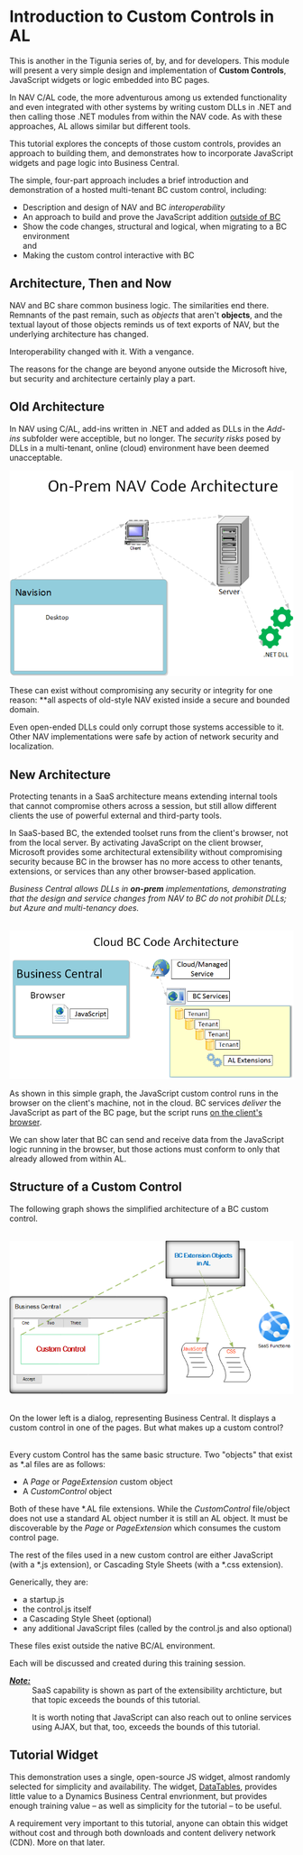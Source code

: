 # Introduction to Custom Controls in AL

This is another in the Tigunia series of, by, and for developers. This module will present a very simple design and implementation of **Custom Controls**, JavaScript widgets or logic embedded into BC pages.

In NAV C/AL code, the more adventurous among us extended functionality and even integrated with other systems by writing custom DLLs in .NET and then calling those .NET modules from within the NAV code. As with these approaches, AL allows similar but different tools. 

This tutorial explores the concepts of those custom controls, provides an approach to building them, and demonstrates how to incorporate JavaScript widgets and page logic into Business Central.

The simple, four-part approach includes a brief introduction and demonstration of a hosted multi-tenant BC custom control, including:

* Description and design of NAV and BC *interoperability*
* An approach to build and prove the JavaScript addition <u>outside of BC</u>
* Show the code changes, structural and logical, when migrating to a BC environment<br>
and
* Making the custom control interactive with BC

## Architecture, Then and Now

NAV and BC share common business logic. The similarities end there. Remnants of the past remain, such as *objects* that aren't **objects**, and the textual layout of those objects reminds us of text exports of NAV, but the underlying architecture has changed.

Interoperability changed with it. With a vengance.

The reasons for the change are beyond anyone outside the Microsoft hive, but security and architecture certainly play a part.

## <a name="oldArch">Old Architecture</a>
In NAV using C/AL, add-ins written in .NET and added as DLLs in the *Add-ins* subfolder were acceptible, but no longer. The *security risks* posed by DLLs in a multi-tenant, online (cloud) environment have been deemed unacceptable. 

![Old-Style Architecture](../media/OnpremNavCode.png)

These can exist without compromising any security or integrity for one reason: **all aspects of old-style NAV existed inside a secure and bounded domain.

Even open-ended DLLs could only corrupt those systems accessible to it. Other NAV implementations were safe by action of network security and localization.

## <a name="newArch">New Architecture</a>
Protecting tenants in a SaaS architecture means extending internal tools that cannot compromise others across a session, but still allow different clients the use of powerful external and third-party tools.

In SaaS-based BC, the extended toolset runs from the client's browser, not from the local server. By activating JavaScript on the client browser, Microsoft provides some architectural extensibility without compromising security because BC in the browser has no more access to other tenants, extensions, or services than any other browser-based application.

*Business Central allows DLLs in **on-prem** implementations, demonstrating that the design and service changes from NAV to BC do not prohibit DLLs; but Azure and multi-tenancy does.*
<br><br>

![CustomControl](../media/bccode.png)
<br>

As shown in this simple graph, the JavaScript custom control runs in the browser on the client's machine, not in the cloud. BC services *deliver* the JavaScript as part of the BC page, but the script runs <u>on the client's browser</u>.

We can show later that BC can send and receive data from the JavaScript logic running in the browser, but those actions must conform to only that already allowed from within AL. 

## <a name="control">Structure of a Custom Control</a>

The following graph shows the simplified architecture of a BC custom control.<br><br>

![Custom Control Architecture](../media/CustomControlArchitecture.png)

<br>
On the lower left is a dialog, representing Business Central. It displays a custom control in one of the pages. But what makes up a custom control?<br><br>

Every custom Control has the same basic structure. Two "objects" that exist as *.al files are as follows:

* A *Page* or *PageExtension* custom object
* A *CustomControl* object

Both of these have *.AL file extensions. While the *CustomControl* file/object does not use a standard AL object number it is still an AL object. It must be discoverable by the *Page* or *PageExtension* which consumes the custom control page.

The rest of the files used in a new custom control are either JavaScript (with a *.js extension), or Cascading Style Sheets (with a *.css extension).

Generically, they are:

* a startup.js
* the control.js itself
* a Cascading Style Sheet (optional)
* any additional JavaScript files (called by the control.js and also optional)

These files exist outside the native BC/AL environment. 

Each will be discussed and created during this training session.

<dl>
<dt style="font-style:italic;font-weight:bold;font-size:14px"><a href="">Note:</a></dt>
<dd>SaaS capability is shown as part of the extensibility archticture, but that topic exceeds the bounds of this tutorial. 

It is worth noting that JavaScript can also reach out to online services using AJAX, but that, too, exceeds the bounds of this tutorial.</dd>
</dl>

## <a name="widget">Tutorial Widget</a>
This demonstration uses a single, open-source JS widget, almost randomly selected for simplicity and availability. The widget, [DataTables](https://www.datatables.com), provides little value to a Dynamics Business Central envrionment, but provides enough training value &ndash; as well as simplicity for the tutorial &ndash; to be useful. 

A requirement very important to this tutorial, anyone can obtain this widget without cost and through both downloads and content delivery network (CDN). More on that later.
